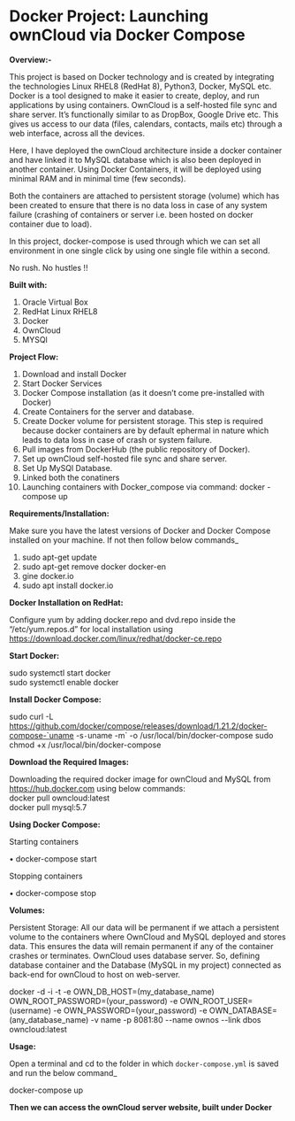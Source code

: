 <b><h1>Docker Project: Launching ownCloud via Docker Compose</h1></b>

<b>Overview:-</b>

This project is based on Docker technology and is created by integrating the technologies Linux RHEL8 (RedHat 8), Python3, Docker, MySQL etc. Docker is a tool designed to make it easier to create, deploy, and run applications by using containers. OwnCloud is a self-hosted file sync and share server. It’s functionally similar to as DropBox, Google Drive etc. This gives us access to our data (files, calendars, contacts, mails etc) through a web interface, across all the devices.

Here, I have deployed the ownCloud architecture inside a docker container and have linked it to MySQL database which is also been deployed in another container. Using Docker Containers, it will be deployed using minimal RAM and in minimal time (few seconds).

Both the containers are attached to persistent storage (volume) which has been created to ensure that there is no data loss in case of any system failure (crashing of containers or server i.e. been hosted on docker container due to load).

In this project, docker-compose is used through which we can set all environment in one single click by using one single file within a second.

No rush. No hustles !!


<b>Built with:</b>
1.	Oracle Virtual Box
2.	RedHat Linux RHEL8
3.	Docker
4.	OwnCloud
5.	MYSQl


<b>Project Flow:</b>
1.	Download and install Docker
2.	Start Docker Services
3.	Docker Compose installation (as it doesn’t come pre-installed with Docker)
4.	Create Containers for the server and database.
5.	Create Docker volume for persistent storage. This step is required because docker containers are by default ephermal in nature which leads to data loss in case of crash or system failure.
6.	Pull images from DockerHub (the public repository of Docker).
7.	Set up ownCloud self-hosted file sync and share server.
8.	Set Up MySQl Database.
9.	Linked both the conatiners
10.	Launching containers with Docker_compose via command: docker -compose up


<b>Requirements/Installation:</b>

Make sure you have the latest versions of Docker and Docker Compose installed on your machine. If not then follow below commands_

1.	sudo apt-get update
2.	sudo apt-get remove docker docker-en
3.	gine docker.io
4.	sudo apt install docker.io


<b>Docker Installation on RedHat:</b>

Configure yum by adding docker.repo and dvd.repo inside the “/etc/yum.repos.d” for local installation using https://download.docker.com/linux/redhat/docker-ce.repo  


<b>Start Docker:</b>

sudo systemctl start docker</br>
sudo systemctl enable docker

<b>Install Docker Compose:</b>

sudo curl -L https://github.com/docker/compose/releases/download/1.21.2/docker-compose-`uname -s`-`uname -m` -o /usr/local/bin/docker-compose
sudo chmod +x /usr/local/bin/docker-compose


<b>Download the Required Images:</b>

Downloading the required docker image for ownCloud and MySQL  from https://hub.docker.com using below commands:</br>
  docker pull owncloud:latest</br>
  docker pull mysql:5.7
  
<b>Using Docker Compose:</b>

Starting containers

•	docker-compose start

Stopping containers

•	docker-compose stop


<b>Volumes:</b> 

Persistent Storage: All our data will be permanent if we attach a persistent volume to the containers where OwnCloud and MySQL deployed and stores data. This ensures the data will remain permanent if any of the container crashes or terminates. 
OwnCloud uses database server. So, defining database container and the Database (MySQL in my project) connected as back-end for ownCloud to host on web-server.

docker -d -i -t -e OWN_DB_HOST=(my_database_name) OWN_ROOT_PASSWORD=(your_password) -e OWN_ROOT_USER=(username) -e OWN_PASSWORD=(your_password) -e OWN_DATABASE= (any_database_name) -v name -p 8081:80 --name ownos --link dbos owncloud:latest


<b>Usage:</b>

Open a terminal and cd to the folder in which `docker-compose.yml` is saved and run the below command_

docker-compose up

<b>Then we can access the ownCloud server website, built under Docker </b>

